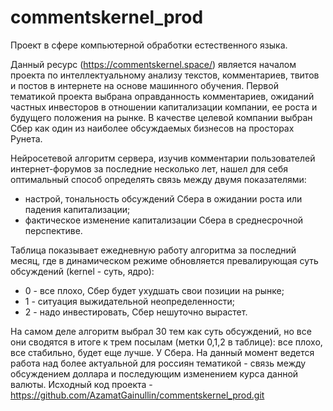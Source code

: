 # commentskernel_prod
Проект в сфере компьютерной обработки естественного языка.

Данный ресурс (https://commentskernel.space/) является началом проекта по интеллектуальному анализу текстов, комментариев, твитов и постов в интернете на основе машинного обучения.
Первой тематикой проекта выбрана оправданность комментариев, ожиданий частных инвесторов в отношении капитализации компании, ее роста и будущего положения на рынке. В качестве целевой компании выбран Сбер как один из наиболее обсуждаемых бизнесов на просторах Рунета.

Нейросетевой алгоритм сервера, изучив комментарии пользователей интернет-форумов за последние несколько лет, нашел для себя оптимальный способ определять связь между двумя показателями:
- настрой, тональность обсуждений Сбера в ожидании роста или падения капитализации;
- фактическое изменение капитализации Сбера в среднесрочной перспективе.

Таблица показывает ежедневную работу алгоритма за последний месяц, где в динамическом режиме обновляется превалирующая суть обсуждений (kernel - суть, ядро):

- 0 - все плохо, Сбер будет ухудшать свои позиции на рынке;
- 1 - ситуация выжидательной неопределенности;
- 2 - надо инвестировать, Сбер нешуточно вырастет.

На самом деле алгоритм выбрал 30 тем как суть обсуждений, но все они сводятся в итоге к трем посылам (метки 0,1,2 в таблице): все плохо, все стабильно, будет еще лучше. У Сбера.
На данный момент ведется работа над более актуальной для россиян тематикой - связь между обсуждением доллара и последующим изменением курса данной валюты.
Исходный код проекта - https://github.com/AzamatGainullin/commentskernel_prod.git
